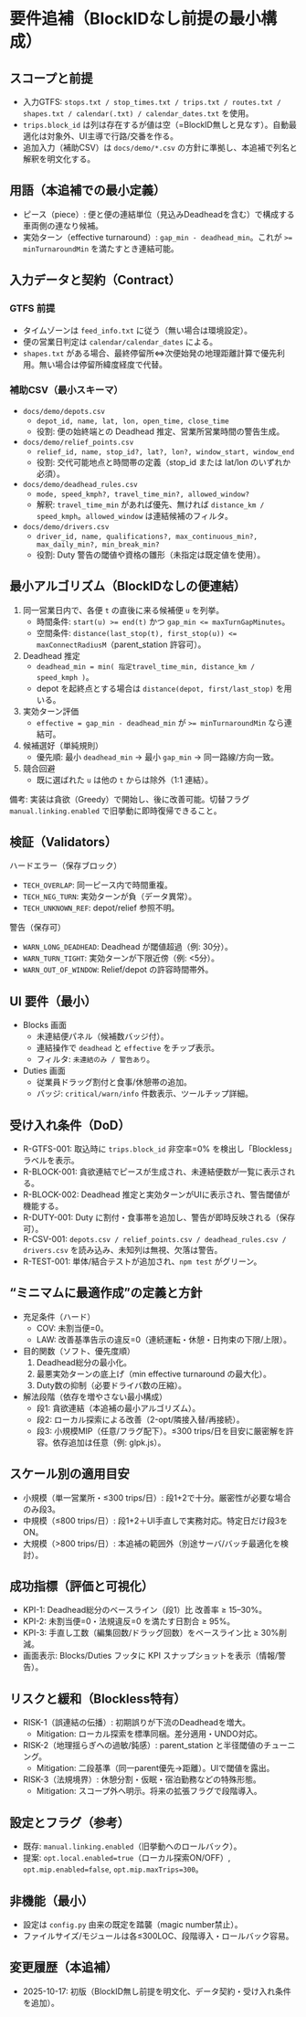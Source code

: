 <!--
  docs/specs/requirements-blocks-duties.addendum.blockless.md
  目的: BlockID が空の GTFS を前提に、最小構成で Blocks/Duties を成立させる要件追補を定義。
  背景: data/GTFS-JP(gunmachuo).zip の trips.txt に block_id 列はあるが全行空（267行中0件）。
  方針: Small, clear, safe steps — always grounded in real docs.
  日付: 2025-10-17
-->

# 要件追補（BlockIDなし前提の最小構成）

## スコープと前提
- 入力GTFS: `stops.txt / stop_times.txt / trips.txt / routes.txt / shapes.txt / calendar(.txt) / calendar_dates.txt` を使用。
- `trips.block_id` は列は存在するが値は空（=BlockID無しと見なす）。自動最適化は対象外、UI主導で行路/交番を作る。
- 追加入力（補助CSV）は `docs/demo/*.csv` の方針に準拠し、本追補で列名と解釈を明文化する。

## 用語（本追補での最小定義）
- ピース（piece）: 便と便の連結単位（見込みDeadheadを含む）で構成する車両側の連なり候補。
- 実効ターン（effective turnaround）: `gap_min - deadhead_min`。これが `>= minTurnaroundMin` を満たすとき連結可能。

## 入力データと契約（Contract）
### GTFS 前提
- タイムゾーンは `feed_info.txt` に従う（無い場合は環境設定）。
- 便の営業日判定は `calendar/calendar_dates` による。
- `shapes.txt` がある場合、最終停留所⇔次便始発の地理距離計算で優先利用。無い場合は停留所緯度経度で代替。

### 補助CSV（最小スキーマ）
- `docs/demo/depots.csv`
  - `depot_id, name, lat, lon, open_time, close_time`
  - 役割: 便の始終端との Deadhead 推定、営業所営業時間の警告生成。
- `docs/demo/relief_points.csv`
  - `relief_id, name, stop_id?, lat?, lon?, window_start, window_end`
  - 役割: 交代可能地点と時間帯の定義（stop_id または lat/lon のいずれか必須）。
- `docs/demo/deadhead_rules.csv`
  - `mode, speed_kmph?, travel_time_min?, allowed_window?`
  - 解釈: `travel_time_min` があれば優先、無ければ `distance_km / speed_kmph`。`allowed_window` は連結候補のフィルタ。
- `docs/demo/drivers.csv`
  - `driver_id, name, qualifications?, max_continuous_min?, max_daily_min?, min_break_min?`
  - 役割: Duty 警告の閾値や資格の雛形（未指定は既定値を使用）。

## 最小アルゴリズム（BlockIDなしの便連結）
1) 同一営業日内で、各便 `t` の直後に来る候補便 `u` を列挙。
   - 時間条件: `start(u) >= end(t)` かつ `gap_min <= maxTurnGapMinutes`。
   - 空間条件: `distance(last_stop(t), first_stop(u)) <= maxConnectRadiusM`（parent_station 許容可）。
2) Deadhead 推定
   - `deadhead_min = min( 指定travel_time_min, distance_km / speed_kmph )`。
   - depot を起終点とする場合は `distance(depot, first/last_stop)` を用いる。
3) 実効ターン評価
   - `effective = gap_min - deadhead_min` が `>= minTurnaroundMin` なら連結可。
4) 候補選好（単純規則）
   - 優先順: 最小 `deadhead_min` → 最小 `gap_min` → 同一路線/方向一致。
5) 競合回避
   - 既に選ばれた `u` は他の `t` からは除外（1:1 連結）。

備考: 実装は貪欲（Greedy）で開始し、後に改善可能。切替フラグ `manual.linking.enabled` で旧挙動に即時復帰できること。

## 検証（Validators）
ハードエラー（保存ブロック）
- `TECH_OVERLAP`: 同一ピース内で時間重複。
- `TECH_NEG_TURN`: 実効ターンが負（データ異常）。
- `TECH_UNKNOWN_REF`: depot/relief 参照不明。

警告（保存可）
- `WARN_LONG_DEADHEAD`: Deadhead が閾値超過（例: 30分）。
- `WARN_TURN_TIGHT`: 実効ターンが下限近傍（例: <5分）。
- `WARN_OUT_OF_WINDOW`: Relief/depot の許容時間帯外。

## UI 要件（最小）
- Blocks 画面
  - 未連結便パネル（候補数バッジ付）。
  - 連結操作で `deadhead` と `effective` をチップ表示。
  - フィルタ: `未連結のみ / 警告あり`。
- Duties 画面
  - 従業員ドラッグ割付と食事/休憩帯の追加。
  - バッジ: `critical/warn/info` 件数表示、ツールチップ詳細。

## 受け入れ条件（DoD）
- R-GTFS-001: 取込時に `trips.block_id` 非空率=0% を検出し「Blockless」ラベルを表示。
- R-BLOCK-001: 貪欲連結でピースが生成され、未連結便数が一覧に表示される。
- R-BLOCK-002: Deadhead 推定と実効ターンがUIに表示され、警告閾値が機能する。
- R-DUTY-001: Duty に割付・食事帯を追加し、警告が即時反映される（保存可）。
- R-CSV-001: `depots.csv / relief_points.csv / deadhead_rules.csv / drivers.csv` を読み込み、未知列は無視、欠落は警告。
- R-TEST-001: 単体/結合テストが追加され、`npm test` がグリーン。

## “ミニマムに最適作成”の定義と方針
- 充足条件（ハード）
  - COV: 未割当便=0。
  - LAW: 改善基準告示の違反=0（連続運転・休憩・日拘束の下限/上限）。
- 目的関数（ソフト、優先度順）
  1) Deadhead総分の最小化。
  2) 最悪実効ターンの底上げ（min effective turnaround の最大化）。
  3) Duty数の抑制（必要ドライバ数の圧縮）。
- 解法段階（依存を増やさない最小構成）
  - 段1: 貪欲連結（本追補の最小アルゴリズム）。
  - 段2: ローカル探索による改善（2-opt/隣接入替/再接続）。
  - 段3: 小規模MIP（任意/フラグ配下）。≤300 trips/日を目安に厳密解を許容。依存追加は任意（例: glpk.js）。

## スケール別の適用目安
- 小規模（単一営業所・≤300 trips/日）: 段1+2で十分。厳密性が必要な場合のみ段3。
- 中規模（≤800 trips/日）: 段1+2＋UI手直しで実務対応。特定日だけ段3をON。
- 大規模（>800 trips/日）: 本追補の範囲外（別途サーバ/バッチ最適化を検討）。

## 成功指標（評価と可視化）
- KPI-1: Deadhead総分のベースライン（段1）比 改善率 ≥ 15–30%。
- KPI-2: 未割当便=0・法規違反=0 を満たす日割合 ≥ 95%。
- KPI-3: 手直し工数（編集回数/ドラッグ回数）をベースライン比 ≥ 30%削減。
- 画面表示: Blocks/Duties フッタに KPI スナップショットを表示（情報/警告）。

## リスクと緩和（Blockless特有）
- RISK-1（誤連結の伝播）: 初期誤りが下流のDeadheadを増大。
  - Mitigation: ローカル探索を標準同梱。差分適用・UNDO対応。
- RISK-2（地理揺らぎへの過敏/鈍感）: parent_station と半径閾値のチューニング。
  - Mitigation: 二段基準（同一parent優先→距離）。UIで閾値を露出。
- RISK-3（法規境界）: 休憩分割・仮眠・宿泊勤務などの特殊形態。
  - Mitigation: スコープ外へ明示。将来の拡張フラグで段階導入。

## 設定とフラグ（参考）
- 既存: `manual.linking.enabled`（旧挙動へのロールバック）。
- 提案: `opt.local.enabled=true`（ローカル探索ON/OFF）, `opt.mip.enabled=false`, `opt.mip.maxTrips=300`。

## 非機能（最小）
- 設定は `config.py` 由来の既定を踏襲（magic number禁止）。
- ファイルサイズ/モジュールは各≤300LOC、段階導入・ロールバック容易。

## 変更履歴（本追補）
- 2025-10-17: 初版（BlockID無し前提を明文化、データ契約・受け入れ条件を追加）。
